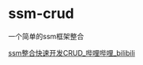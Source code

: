 # ssm-crud
一个简单的ssm框架整合

[ssm整合快速开发CRUD_哔哩哔哩_bilibili](https://www.bilibili.com/video/BV17W411g7zP?spm_id_from=333.999.0.0)
